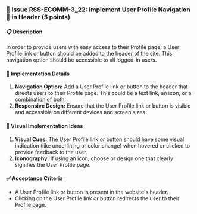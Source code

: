 ### 🎯 Issue RSS-ECOMM-3_22: Implement User Profile Navigation 🚦 in Header (5 points)

#### 📋 Description

In order to provide users with easy access to their Profile page, a User Profile link or button should be added to the header of the site. This navigation option should be accessible to all logged-in users.

#### 🔨 Implementation Details

1. **Navigation Option:** Add a User Profile link or button to the header that directs users to their Profile page. This could be a text link, an icon, or a combination of both.
2. **Responsive Design:** Ensure that the User Profile link or button is visible and accessible on different devices and screen sizes.

#### 🎨 Visual Implementation Ideas

1. **Visual Cues:** The User Profile link or button should have some visual indication (like underlining or color change) when hovered or clicked to provide feedback to the user.
2. **Iconography:** If using an icon, choose or design one that clearly signifies the User Profile page.

#### ✅ Acceptance Criteria

- A User Profile link or button is present in the website's header.
- Clicking on the User Profile link or button redirects the user to their Profile page.
